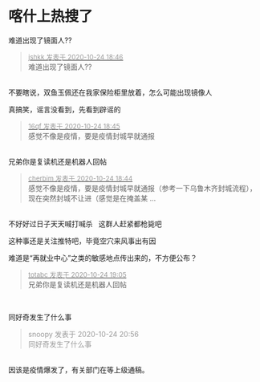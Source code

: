 # 喀什上热搜了


难道出现了镜面人??<img src="static/image/smiley/default/lol.gif" smilieid="12" border="0" alt="" />

<div class="quote"><blockquote><font size="2"><a href="https://www.hostloc.com/forum.php?mod=redirect&amp;goto=findpost&amp;pid=9347021&amp;ptid=758047" target="_blank"><font color="#999999">jshkk 发表于 2020-10-24 18:46</font></a></font><br />
难道出现了镜面人??</blockquote></div><br />
不要瞎说，双鱼玉佩还在我家保险柜里放着，怎么可能出现镜像人

真搞笑，谣言没看到，先看到辟谣的

<div class="quote"><blockquote><font size="2"><a href="https://www.hostloc.com/forum.php?mod=redirect&amp;goto=findpost&amp;pid=9347016&amp;ptid=758047" target="_blank"><font color="#999999">16qf 发表于 2020-10-24 18:45</font></a></font><br />
感觉不像是疫情，要是疫情封城早就通报</blockquote></div><br />
兄弟你是复读机还是机器人回帖<img id="aimg_JVJYo" onclick="zoom(this, this.src, 0, 0, 0)" class="zoom" src="https://cdn.jsdelivr.net/gh/hishis/forum-master/public/images/patch.gif" onmouseover="img_onmouseoverfunc(this)" onload="thumbImg(this)" border="0" alt="" />

<div class="quote"><blockquote><font size="2"><a href="https://www.hostloc.com/forum.php?mod=redirect&amp;goto=findpost&amp;pid=9347008&amp;ptid=758047" target="_blank"><font color="#999999">cherbim 发表于 2020-10-24 18:44</font></a></font><br />
感觉不像是疫情，要是疫情封城早就通报（参考一下乌鲁木齐封城流程），现在突然封城不让进（感觉是在掩盖某 ...</blockquote></div><br />
不好好过日子天天喊打喊杀&nbsp; &nbsp;这群人赶紧都枪毙吧

这种事还是关注推特吧，毕竟空穴来风事出有因

难道是“再就业中心”之类的敏感地点传出来的，不方便公布？

<div class="quote"><blockquote><font size="2"><a href="https://www.hostloc.com/forum.php?mod=redirect&amp;goto=findpost&amp;pid=9347080&amp;ptid=758047" target="_blank"><font color="#999999">totabc 发表于 2020-10-24 19:05</font></a></font><br />
兄弟你是复读机还是机器人回帖</blockquote></div><br />
<img src="static/image/smiley/yct/010.gif" smilieid="41" border="0" alt="" />

同好奇发生了什么事

<div class="quote"><blockquote><font color="#999999">snoopy 发表于 2020-10-24 20:56</font><br />
<font color="#999999">同好奇发生了什么事</font></blockquote></div><br />
因该是疫情爆发了，有关部门在等上级通稿。
